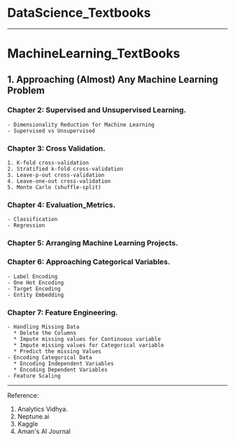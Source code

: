 # DataScience_Textbooks
---

# MachineLearning_TextBooks

## 1. Approaching (Almost) Any Machine Learning Problem

  ### Chapter 2: Supervised and Unsupervised Learning.
    - Dimensionality Reduction for Machine Learning
    - Supervised vs Unsupervised

   ### Chapter 3: Cross Validation.
    1. K-fold cross-validation
    2. Stratified k-fold cross-validation
    3. Leave-p-out cross-validation
    4. Leave-one-out cross-validation
    5. Monte Carlo (shuffle-split)

  ### Chapter 4: Evaluation_Metrics.
    - Classification
    - Regression

  ### Chapter 5: Arranging Machine Learning Projects.

  ### Chapter 6: Approaching Categorical Variables.
    - Label Encoding
    - One Hot Encoding
    - Target Encoding
    - Entity Embedding

  ### Chapter 7: Feature Engineering.
    - Handling Missing Data
      * Delete the Columns
      * Impute missing values for Continuous variable
      * Impute missing values for Categorical variable
      * Predict the missing Values
    - Encoding Categorical Data
      * Encoding Independent Variables
      * Encoding Dependent Variables
    - Feature Scaling




---
Reference:
  1. Analytics Vidhya.
  2. Neptune.ai
  3. Kaggle
  4. Aman's AI Journal

